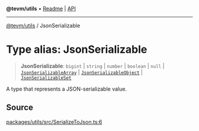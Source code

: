 **@tevm/utils** • [Readme](../README.md) \| [API](../globals.md)

***

[@tevm/utils](../README.md) / JsonSerializable

# Type alias: JsonSerializable

> **JsonSerializable**: `bigint` \| `string` \| `number` \| `boolean` \| `null` \| [`JsonSerializableArray`](JsonSerializableArray.md) \| [`JsonSerializableObject`](JsonSerializableObject.md) \| [`JsonSerializableSet`](JsonSerializableSet.md)

A type that represents a JSON-serializable value.

## Source

[packages/utils/src/SerializeToJson.ts:6](https://github.com/evmts/tevm-monorepo/blob/main/packages/utils/src/SerializeToJson.ts#L6)
